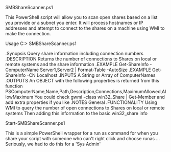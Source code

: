 SMBShareScanner.ps1

This PowerShell script will allow you to scan open shares based on a list you provide or a subnet you enter. It will process hostnames or IP addresses and attempt to connect to the shares on a machine using WMI to make the connection.

Usage C:> SMBShareScanner.ps1

.Synopsis 
   Query share information including connection numbers 
.DESCRIPTION 
   Returns the number of connections to Shares on local or remote systems and the share information 
.EXAMPLE 
   Get-ShareInfo -ComputerName Server1,Server2 | Format-Table -AutoSize 
.EXAMPLE 
   Get-ShareInfo -CN Localhost 
.INPUTS 
   A String or Array of ComputerNames 
.OUTPUTS 
   An OBJECT with the following properties is returned from this function 
   PSComputerName,Name,Path,Description,Connections,MaximumAllowed,AllowMaximum 
   You could check gwmi -class win32_Share | Get-Member and add extra properties if you like 
.NOTES 
   General 
.FUNCTIONALITY 
   Using WMI to query the number of open connections to Shares on local or remote systems 
   Then adding this information to the basic win32_share info 
   
Start-SMBShareScanner.ps1

This is a simple PowerShell wrapper for a run as command for when you  share your script with someone who can't right click and choose runas ... Seriously, we had to do this for a 'Sys Admin'
